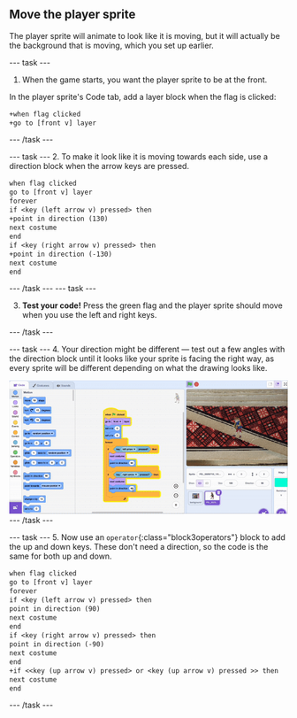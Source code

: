 ## Move the player sprite

The player sprite will animate to look like it is moving, but it will actually be the background that is moving, which you set up earlier.

--- task ---
1. When the game starts, you want the player sprite to be at the front. 

In the player sprite's Code tab, add a layer block when the flag is clicked:

```blocks3
+when flag clicked
+go to [front v] layer
```
--- /task ---


--- task ---
2. To make it look like it is moving towards each side, use a direction block when the arrow keys are pressed.

```blocks3
when flag clicked
go to [front v] layer
forever
if <key (left arrow v) pressed> then
+point in direction (130)
next costume
end
if <key (right arrow v) pressed> then
+point in direction (-130)
next costume
end
```
--- /task ---
--- task ---

3. **Test your code!** Press the green flag and the player sprite should move when you use the left and right keys.

--- /task ---


--- task ---
4. Your direction might be different — test out a few angles with the direction block until it looks like your sprite is facing the right way, as every sprite will be different depending on what the drawing looks like.

![Animation of direction block in Scratch editor](images/direction.gif)
--- /task ---

--- task ---
5. Now use an `operator`{:class="block3operators"} block to add the up and down keys. These don't need a direction, so the code is the same for both up and down.

```blocks3
when flag clicked
go to [front v] layer
forever
if <key (left arrow v) pressed> then
point in direction (90)
next costume
end
if <key (right arrow v) pressed> then
point in direction (-90)
next costume
end
+if <<key (up arrow v) pressed> or <key (up arrow v) pressed >> then
next costume
end
```
--- /task ---
